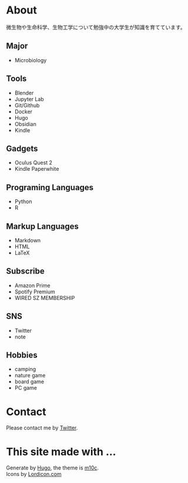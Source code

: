 # About

微生物や生命科学、生物工学について勉強中の大学生が知識を育てています。

## Major
- Microbiology  

## Tools
- Blender
- Jupyter Lab
- Git/Github
- Docker
- Hugo
- Obsidian
- Kindle

## Gadgets
- Oculus Quest 2
- Kindle Paperwhite

## Programing Languages
- Python
- R

## Markup Languages
- Markdown
- HTML
- LaTeX

## Subscribe
- Amazon Prime
- Spotify Premium
- WIRED SZ MEMBERSHIP

## SNS
- Twitter
- note

## Hobbies
- camping
- nature game
- board game
- PC game

# Contact
Please contact me by [Twitter]().

# This site made with ...
Generate by [Hugo](https://gohugo.io), the theme is [m10c](https://github.com/vaga/hugo-theme-m10c).  
Icons by [Lordicon.com](https://lordicon.com/)
